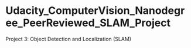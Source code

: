 # Udacity_ComputerVision_Nanodegree_PeerReviewed_SLAM_Project
Project 3: Object Detection and Localization (SLAM)
